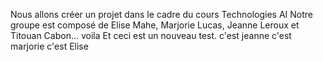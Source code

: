 Nous allons créer un projet dans le cadre du cours Technologies AI
Notre groupe est composé de Elise Mahe, Marjorie Lucas, Jeanne Leroux et Titouan Cabon... voila 
Et ceci est un nouveau test.
c'est jeanne 
c'est marjorie
c'est Elise 